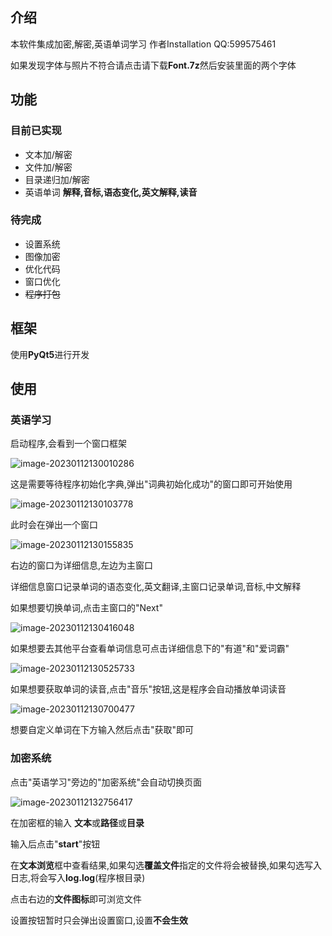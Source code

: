 ## 介绍
本软件集成加密,解密,英语单词学习
作者Installation QQ:599575461

如果发现字体与照片不符合请点击请下载**Font.7z**然后安装里面的两个字体

## 功能

### 目前已实现

- 文本加/解密
- 文件加/解密
- 目录递归加/解密
- 英语单词 **解释,音标,语态变化,英文解释,读音** 

### 待完成

- 设置系统
- 图像加密
- 优化代码
- 窗口优化
- ~~程序打包~~

## 框架

使用**PyQt5**进行开发

## 使用

### 英语学习

启动程序,会看到一个窗口框架

![image-20230112130010286](https://599575461.github.io/Oipids/image-20230112130010286.png)

这是需要等待程序初始化字典,弹出"词典初始化成功"的窗口即可开始使用

![image-20230112130103778](https://599575461.github.io/Oipids/image-20230112130103778.png)

此时会在弹出一个窗口

![image-20230112130155835](https://599575461.github.io/Oipids/image-20230112130155835.png)

右边的窗口为详细信息,左边为主窗口

详细信息窗口记录单词的语态变化,英文翻译,主窗口记录单词,音标,中文解释

如果想要切换单词,点击主窗口的"Next"

![image-20230112130416048](https://599575461.github.io/Oipids/image-20230112130416048.png)

如果想要去其他平台查看单词信息可点击详细信息下的"有道"和"爱词霸"

![image-20230112130525733](https://599575461.github.io/Oipids/image-20230112130525733.png)

如果想要获取单词的读音,点击"音乐"按钮,这是程序会自动播放单词读音

![image-20230112130700477](https://599575461.github.io/Oipids/image-20230112130700477.png)

想要自定义单词在下方输入然后点击"获取"即可

### 加密系统

点击"英语学习"旁边的"加密系统"会自动切换页面

![image-20230112132756417](https://599575461.github.io/Oipids/image-20230112132756417.png)

在加密框的输入 **文本**或**路径**或**目录**

输入后点击"**start**"按钮

在**文本浏览**框中查看结果,如果勾选**覆盖文件**指定的文件将会被替换,如果勾选写入日志,将会写入**log.log**(程序根目录)

点击右边的**文件图标**即可浏览文件

设置按钮暂时只会弹出设置窗口,设置**不会生效**

